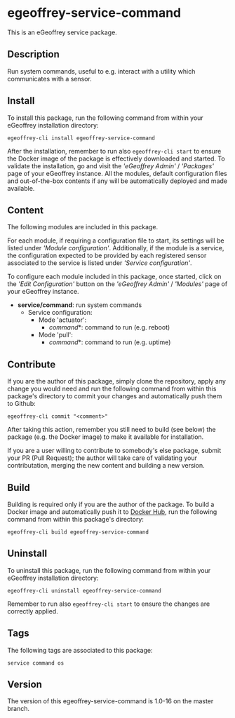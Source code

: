 # egeoffrey-service-command

This is an eGeoffrey service package.

## Description

Run system commands, useful to e.g. interact with a utility which communicates with a sensor.

## Install

To install this package, run the following command from within your eGeoffrey installation directory:
```
egeoffrey-cli install egeoffrey-service-command
```
After the installation, remember to run also `egeoffrey-cli start` to ensure the Docker image of the package is effectively downloaded and started.
To validate the installation, go and visit the *'eGeoffrey Admin'* / *'Packages'* page of your eGeoffrey instance. All the modules, default configuration files and out-of-the-box contents if any will be automatically deployed and made available.
## Content

The following modules are included in this package.

For each module, if requiring a configuration file to start, its settings will be listed under *'Module configuration'*. Additionally, if the module is a service, the configuration expected to be provided by each registered sensor associated to the service is listed under *'Service configuration'*.

To configure each module included in this package, once started, click on the *'Edit Configuration'* button on the *'eGeoffrey Admin'* / *'Modules'* page of your eGeoffrey instance.
- **service/command**: run system commands
  - Service configuration:
    - Mode 'actuator':
      - *command**: command to run (e.g. reboot)
    - Mode 'pull':
      - *command**: command to run (e.g. uptime)

## Contribute

If you are the author of this package, simply clone the repository, apply any change you would need and run the following command from within this package's directory to commit your changes and automatically push them to Github:
```
egeoffrey-cli commit "<comment>"
```
After taking this action, remember you still need to build (see below) the package (e.g. the Docker image) to make it available for installation.

If you are a user willing to contribute to somebody's else package, submit your PR (Pull Request); the author will take care of validating your contributation, merging the new content and building a new version.

## Build

Building is required only if you are the author of the package. To build a Docker image and automatically push it to [Docker Hub](https://hub.docker.com/r/egeoffrey/egeoffrey-service-command), run the following command from within this package's directory:
```
egeoffrey-cli build egeoffrey-service-command
```

## Uninstall

To uninstall this package, run the following command from within your eGeoffrey installation directory:
```
egeoffrey-cli uninstall egeoffrey-service-command
```
Remember to run also `egeoffrey-cli start` to ensure the changes are correctly applied.
## Tags

The following tags are associated to this package:
```
service command os
```

## Version

The version of this egeoffrey-service-command is 1.0-16 on the master branch.
